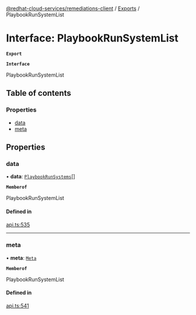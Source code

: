 [@redhat-cloud-services/remediations-client](../README.md) / [Exports](../modules.md) / PlaybookRunSystemList

# Interface: PlaybookRunSystemList

**`Export`**

**`Interface`**

PlaybookRunSystemList

## Table of contents

### Properties

- [data](PlaybookRunSystemList.md#data)
- [meta](PlaybookRunSystemList.md#meta)

## Properties

### data

• **data**: [`PlaybookRunSystems`](PlaybookRunSystems.md)[]

**`Memberof`**

PlaybookRunSystemList

#### Defined in

[api.ts:535](https://github.com/RedHatInsights/javascript-clients/blob/master/packages/remediations/api.ts#L535)

___

### meta

• **meta**: [`Meta`](Meta.md)

**`Memberof`**

PlaybookRunSystemList

#### Defined in

[api.ts:541](https://github.com/RedHatInsights/javascript-clients/blob/master/packages/remediations/api.ts#L541)
